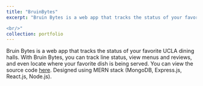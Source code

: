 ```yaml
---
title: "BruinBytes"
excerpt: "Bruin Bytes is a web app that tracks the status of your favorite UCLA dining halls. With Bruin Bytes, you can track line status, view menus and reviews, and even locate where your favorite dish is being served. It was designed using the MERN stack.

<br/>"
collection: portfolio
---
```


Bruin Bytes is a web app that tracks the status of your favorite UCLA dining halls. With Bruin Bytes, you can track line status, view menus and reviews, and even locate where your favorite dish is being served. You can view the source code [here](https://github.com/ArushRam/BruinBytes). Designed using MERN stack (MongoDB, Express.js, React.js, Node.js).


